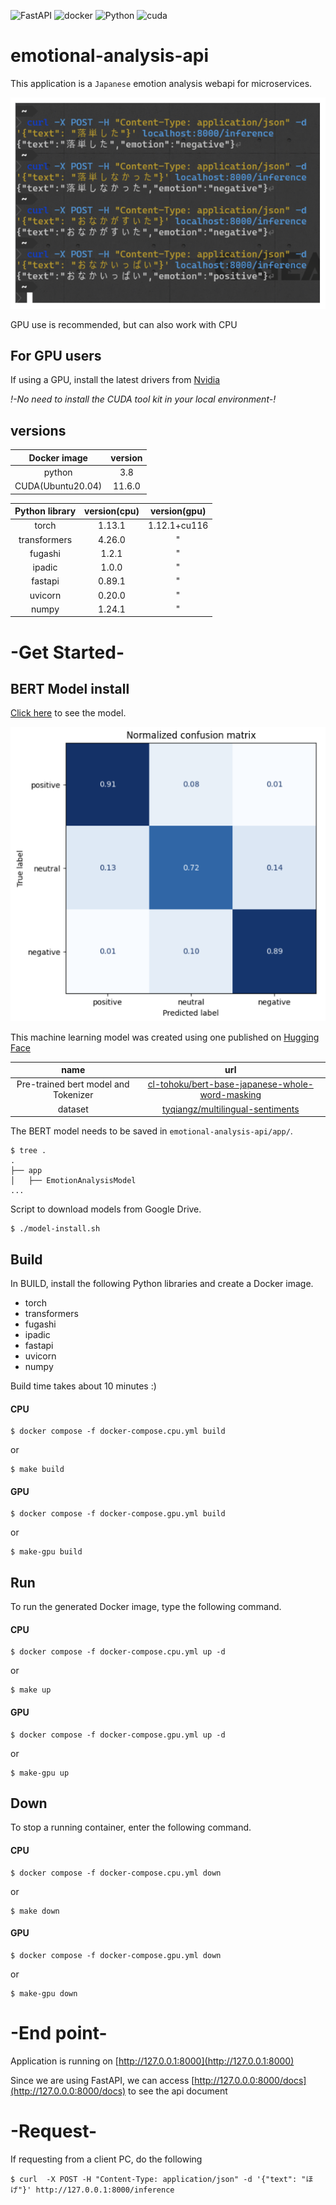 ![FastAPI](https://img.shields.io/badge/-FastAPI-blue.svg?logo=fastAPI&style=flat)
![docker](https://img.shields.io/badge/-Docker-EEE.svg?logo=docker&style=flat)
![Python](https://img.shields.io/badge/-Python3.8-yellow.svg?logo=python&style=flat)
![cuda](https://img.shields.io/badge/cuda-11.6.0-EEE&style=flat)
# emotional-analysis-api

This application is a `Japanese` emotion analysis webapi for microservices.

![request](/img/request.png)

GPU use is recommended, but can also work with CPU

## For GPU users

If using a GPU, install the latest drivers from [Nvidia](https://www.nvidia.co.jp/Download/index.aspx?lang=en)

*!-No need to install the CUDA tool kit in your local environment-!*

## versions

| Docker image | version |
| :---: | :---: |
| python | 3.8 |
| CUDA(Ubuntu20.04) | 11.6.0 |

| Python library | version(cpu) | version(gpu) |
| :---: | :---: | :---: |
| torch | 1.13.1 | 1.12.1+cu116 |
| transformers | 4.26.0 | " |
| fugashi | 1.2.1 | " |
| ipadic | 1.0.0 | " |
| fastapi | 0.89.1 | " |
| uvicorn | 0.20.0 | " |
| numpy | 1.24.1 | " |

# -Get Started-

## BERT Model install

[Click here](https://drive.google.com/drive/u/0/folders/1EDWTA33GOipyTcy7VFTozal1PoSNTToZ) to see the model.

![model](/img/model.png)

This machine learning model was created using one published on [Hugging Face](https://huggingface.co/)

| name | url |
| :---: | :---: |
| Pre-trained bert model and Tokenizer | [cl-tohoku/bert-base-japanese-whole-word-masking](https://huggingface.co/cl-tohoku/bert-base-japanese-whole-word-masking) |
| dataset | [tyqiangz/multilingual-sentiments](https://huggingface.co/datasets/tyqiangz/multilingual-sentiments) |

The BERT model needs to be saved in `emotional-analysis-api/app/`.

```console
$ tree .
.
├── app
│   ├── EmotionAnalysisModel
...
```

Script to download models from Google Drive.

```console
$ ./model-install.sh
```


## Build

In BUILD, install the following Python libraries and create a Docker image.

- torch
- transformers
- fugashi
- ipadic
- fastapi
- uvicorn
- numpy

Build time takes about 10 minutes :)


#### CPU

```console
$ docker compose -f docker-compose.cpu.yml build
```

or

```console
$ make build
```

#### GPU

```console
$ docker compose -f docker-compose.gpu.yml build
```

or

```console
$ make-gpu build
```

## Run

To run the generated Docker image, type the following command.

#### CPU

```console
$ docker compose -f docker-compose.cpu.yml up -d
```

or

```console
$ make up
```

#### GPU

```console
$ docker compose -f docker-compose.gpu.yml up -d
```

or

```console
$ make-gpu up
```

## Down

To stop a running container, enter the following command.

#### CPU

```console
$ docker compose -f docker-compose.cpu.yml down
```

or

```console
$ make down
```

#### GPU

```console
$ docker compose -f docker-compose.gpu.yml down
```

or

```console
$ make-gpu down
```

# -End point-

Application is running on [http://127.0.0.1:8000](http://127.0.0.1:8000)

Since we are using FastAPI, we can access [http://127.0.0.0:8000/docs](http://127.0.0.0:8000/docs) to see the api document

# -Request-

If requesting from a client PC, do the following

```console
$ curl  -X POST -H "Content-Type: application/json" -d '{"text": "ほげ"}' http://127.0.0.1:8000/inference
```